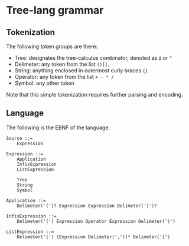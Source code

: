 # Tree-lang grammar

## Tokenization

The following token groups are there:
- Tree: designates the tree-calculus combinator, denoted as `Δ` or `^`
- Delimeter: any token from the list `()[],`
- String: anything enclosed in outermost curly braces `{}`
- Operator: any token from the list `+ - * /`
- Symbol: any other token

Note that this simple tokenization requires further parsing and encoding.

## Language

The following is the EBNF of the language:

```
Source ::=
    Expression

Expression ::=
    Application
    InfixExpression
    ListExpression
    
    Tree
    String
    Symbol
    
Application ::=
    Delimeter('(')? Expression Expression Delimeter(')')?

InfixExpression ::=
    Delimeter('(') Expression Operator Expression Delimeter(')')

ListExpression ::=
    Delimeter('[') (Expression Delimeter(','))* Delimeter(']')

```
